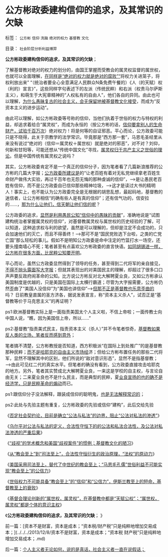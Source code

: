 # 公方彬政委建构信仰的追求，及其常识的欠缺

标签： `公方彬` `信仰` `洗脑` `绝对的权力` `基督教` `文化` 

目录： `社会阶层分析利益博羿`

**公方彬政委建构信仰的追求，及其常识的欠缺**；

了解基督教对绝对的权力的划分的，由国王掌握而受教会的属灵权监督的属世权，也就可以全面理解，[在同样是“绝对的权力就是绝对的腐败”“](../../../2013/8/29/围剿个体意识主权“绝对的腐败”的“不缺信仰”的歇斯底里.md)将权力关进笼子，将权利放出来”
“（统治者要全心全意满足人民群众N条免费午餐的）《人（的天赋）权（利的）宣言》”，这些同样字句表述下的左派（传统民粹）和右派（权贵马尔萨斯主义），和萌生于大宪章精神的“人权私有的自由人”，他们各自的异同。由此也可以理解，[为什么愚昧复古的社会主义，会无保留地被基督教文化接受](../../../2013/8/27/社会主义是基督教和马克思主义及传统文化的唯一选择.md)，而成为“反资本主义的进步运动”。

由此可以理解，如公方彬政委等号称的信仰，当他们执着于世俗的权力与特权的利益，却追求着给合“属灵权”，而成为永恒的（按公方彬的话，[信仰要拿别人的生命财产，试验千百万次](../../../2012/6/28/他们应该用小白鼠做实验！.md)）绝对权力！将是何等的自证邪恶。平心而论，公方政委可能只是不晓得，此关于宗教学的法学常识。毕竟那是“西方那一套”，马恩毛圣经里从来没有说过“绝对的（信仰＝属灵权＋属世权）就是绝对的邪恶”，对不对？刘仰，何新和甘阳等，可能还想从“传统中国文化”寻找，[属灵权归于共产主义之世俗的理论](../../../2011/11/15/马克思主义的政治行为的逻辑内因.md)。但是中国传统有属灵权之说吗？

其实，公方彬政委肯定不是一个真正的信仰分子，因为笔者看了几篇新浪推荐的公方彬的几篇大字报；[公方政委所建议是](../../../2013/8/23/人权是不可让渡的，信仰就必定是个体的.md)的“让老百姓有着对无私党继续拿老百姓生命财产做伟大实验，再过千百年也无怨无悔的那种虔诚的信仰”，——>是让愚民老百姓有信仰，而不是公方政委自已信仰那些精神垃圾，——>这才是读过大书的精明人！事实上，也不能认为公方政委完全是无根据的胡思乱想，最起码地，基督教的迷信者，让公方彬相信“的确有些人是有真的信仰”；还有信气功的，信安拉的……，[那为什么让他们，信天朝让他们信的呢](../../../2010/11/11/为什么到处都宣扬“普世的价值观”.md)？



公方政委的追求，[显然是利用愚民公知“信仰中的愚昧的贡献](../../../2010/11/3/“政治改革”必须首先在法学中精确定义.md)”，准确地说是“试图建构统治者掌握属灵权的信仰”，对基督教属灵权与属世权的历史经验的了解，可以知道，这种追求权与利的欲望，虽然是可以理解的，但却是注定不会成功的，只会加速他们的灭亡，而且不得善终！——>那可不是“国民党败选下台啦，之类的亡党亡国”那么轻松的事儿。假如不是明知公方政委是命中注定的竹篮打水一场空，还要头撞南墙心不死；笔者甚至有点喜欢公方彬政委的直言快语。[如同胡锡进一样，公方彬在很多方面，比民粹公知要开明](../../../2013/6/13/胡锡进谴责个人恐怖主义，完全符合普世价值观.md)。

平心而论，虽然公方政委显然得到了领导的任务，甚至得到二代将军的亲自接见，[不得不抛头露面写大字报](../../../2013/8/2/易延友教授所体现的国产法学教授的专业和水平.md)；但就其表现出的对美国民主的理解，却超过了很多口口声声要反政府闹革命的公知。比方说公方彬反对北大解聘夏业良，又如公方彬承认美国制度是优越的，只是美国在国际上太横行霸道；尽管为大字报需要，公方彬仍然歪曲了“美国人没信仰”为“美国也讲信仰”——>[但那不正是基督教也乐意歪曲的](../../../2011/10/5/基督教干扰了美式民主的渐进过程.md)吗？
日前教皇直属的圣方济各，据说发表宣言，称“资本主义杀人”，试否正是“基督教等价于马克思主义”的再证明？

ps1:欧洲基督教实际上是一面指责美国太个人主义啦，不信上帝啦；一面传教士向中国人说，“瞧，因为美国信上帝，所以……”

ps2:基督教“指责美式民主，指责资本主义（杀人）”并不令笔者惊奇，[基督教如果反人类的立场，笔者反而感到意外](../../../2013/1/10/成功围剿资本主义后的政权，必然是极权.md)；



笔者搞不清楚，公方彬教授是否知道，西方积极派“在国际上到处推广”的是基督教那种民粹；[而不是哈耶克的自由主义市场经](../../../2013/10/14/敌对意识形态忠告中国，不要再走到免费医疗的邪路上.md)济；但给公方彬布置任务的那些二代将军，显然不理解其中的区别，他们所说的“敌对意识形态”，显然不是指基督教；——>由此可见红二代的真实水平。但笔者的确没有看到，公方政委直接攻击哈耶克的地方。另外，笔者其实赞成北大解聘夏业良，一来这是学校的自主权，与言论自由无关；二来夏业良也不是什么民主，而是典型的民粹，夏[业良宣扬的也的确不是经济学，只是民粹革命的煽动](../../../2013/6/22/临时工发飚，反户籍制度概念混乱的借题发挥.md)而已。

ps1:跟信仰分子没法解释，跟装成信仰的聪明鬼，[也是无法解释常识的](../../../2011/3/5/（利益沟通学＝敌我识别学）HOWTO.md)；

ps2:此处与先验主题有重复，公方彬政委的先验或信仰“建构”，此后交给先验





《[否定社会契约论，目前是确立“公法与私法”的边界，阻止“公法对私法的渗透”](../../../2013/11/17/“公法与私法”的边界，及“公法对私法的渗透”.md)》

《[乌尔平对公法与私法的定义，合法性守恒下的的公法和私法合法性，及公法对私法渗透的严重后果](../../../2013/11/19/乌尔平对公法与私法的定义，及其“公法向私法渗透”的严重后果.md)》

《[“歧视”的学术概念和美国“歧视案件”的惯例；基督教文化的陋习](../../../2013/11/18/“歧视”的概念和美国“歧视案”的惯例，及基督教的愚昧文化.md)》

《[从“教会至上”到“司法至上”，合法性守恒衍生的政治原理，“法权”的原动力](../../../2013/11/22/从“教会至上”到“司法至上”，及三权分立的误区.md)》

《[美国采用司法至上，替代了中世纪的教会至上；“马恩毛孔儒”世俗利益不可能实现“教会至上”的公信力](../../../2013/11/30/理解中世纪，理解中国的焦虑，理解美国的司法至上.md)》

《[世俗权力不可能具备“教会至上”的“信仰”和“公信力”，伊斯兰教至上的短命，基督教至上的衰败](../../../2013/12/5/世俗权力不可能具备，教会至上式‘信仰的公信力’.md)》

《[基督会理论创新的“属世权，属灵权”，在基督教中都是“天赋公权”；“属世权，属灵权”都是个体的意识主权](../../../2013/12/6/基督教法学的“属世权，属灵权”，“天赋”的“教会至上”.md)》

《**公方彬政委建构信仰的追求，及其常识的欠缺**； 》

前一篇：[资本不是财富，资本是成本；“资本税/财产税”只是纯粹地增加交易成本；](../../../2013/12/8/资本不是财富，资本是成本；“资本税 财产税”只是纯粹地增加交易成本；.md)

后一篇：[个人主义者无论如何，说的是真话，社会主义者一直在说假话；](../../../2013/12/8/个人主义者无论如何，说的是真话，社会主义者一直在说假话；.md)